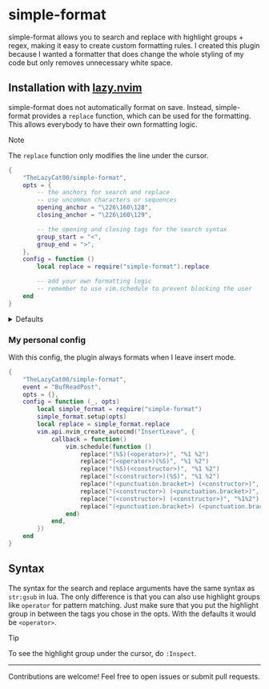 # simple-format

simple-format allows you to search and replace with highlight groups + regex, making it easy to create custom formatting rules.
I created this plugin because I wanted a formatter that does change the whole styling of my code but only removes unnecessary white space.

## Installation with [lazy.nvim](https://github.com/folke/lazy.nvim)

simple-format does not automatically format on save. Instead, simple-format provides a `replace` function, which can be used for the formatting. This allows everybody to have their own formatting logic.

> [!NOTE]
> The `replace` function only modifies the line under the cursor.

```lua
{
    "TheLazyCat00/simple-format",
    opts = {
        -- the anchors for search and replace
        -- use uncommon characters or sequences
        opening_anchor = "\226\160\128",
        closing_anchor = "\226\160\129",

        -- the opening and closing tags for the search syntax
        group_start = "<",
        group_end = ">",
    },
    config = function ()
        local replace = require("simple-format").replace

        -- add your own formatting logic
        -- remember to use vim.schedule to prevent blocking the user
    end
}
```

<details>
<summary>Defaults</summary>

```lua
{
    -- HACK: use uncommon characters as anchors
    opening_anchor = "\226\160\128",
    closing_anchor = "\226\160\129",
    group_start = "<",
    group_end = ">",
}
```
</details>

### My personal config

With this config, the plugin always formats when I leave insert mode.

```lua
{
    "TheLazyCat00/simple-format",
    event = "BufReadPost",
    opts = {},
    config = function (_, opts)
        local simple_format = require("simple-format")
        simple_format.setup(opts)
        local replace = simple_format.replace
        vim.api.nvim_create_autocmd("InsertLeave", {
            callback = function()
                vim.schedule(function ()
                    replace("(%S)(<operator>)", "%1 %2")
                    replace("(<operator>)(%S)", "%1 %2")
                    replace("(%S)(<constructor>)", "%1 %2")
                    replace("(<constructor>)(%S)", "%1 %2")
                    replace("(<punctuation.bracket>) (<constructor>)", "%1%2")
                    replace("(<constructor>) (<punctuation.bracket>)", "%1%2")
                    replace("(<constructor>) (<constructor>)", "%1%2")
                    replace("(<punctuation.bracket>) (<punctuation.bracket>)", "%1%2")
                end)
            end,
        })
    end
}
```

## Syntax
The syntax for the search and replace arguments have the same syntax as `str:gsub` in lua.
The only difference is that you can also use highlight groups like `operator` for pattern matching.
Just make sure that you put the highlight group in between the tags you chose in the opts.
With the defaults it would be `<operator>`.

> [!TIP]
> To see the highlight group under the cursor, do `:Inspect`.
---
Contributions are welcome! Feel free to open issues or submit pull requests.
